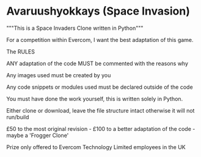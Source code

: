 # Avaruushyokkays (Space Invasion)

"""This is a Space Invaders Clone written in Python"""

For a competition within Evercom, I want the best adaptation of this game.

The RULES

ANY adaptation of the code MUST be commented with the reasons why

Any images used must be created by you

Any code snippets or modules used must be declared outside of the code 

You must have done the work yourself, this is written solely in Python.

Either clone or download, leave the file structure intact otherwise it will not run/build

£50 to the most original revision - £100 to a better adaptation of the code - maybe a 'Frogger Clone'

Prize only offered to Evercom Technology Limited employees in the UK
